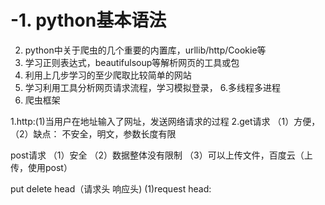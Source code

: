 # -1. python基本语法
2. python中关于爬虫的几个重要的内置库，urllib/http/Cookie等
3. 学习正则表达式，beautifulsoup等解析网页的工具或包
4. 利用上几步学习的至少爬取比较简单的网站
5. 学习利用工具分析网页请求流程，学习模拟登录，
6.多线程多进程
7. 爬虫框架



1.http:(1)当用户在地址输入了网址，发送网络请求的过程
2.get请求
（1）方便，
（2）缺点： 不安全，明文，参数长度有限

  post请求
  （1）安全
  （2）数据整体没有限制
  （3）可以上传文件，百度云（上传，使用post）
  
  put
  delete
  head（请求头 响应头)
  (1)request head: 
  
